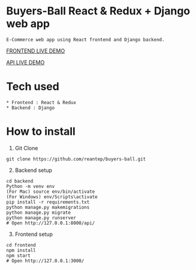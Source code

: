# Buyers-Ball React & Redux + Django web app
```
E-Commerce web app using React frontend and Django backend.

```


<a href="https://bbapp-frontend-production.herokuapp.com/" rel="nofollow">FRONTEND LIVE DEMO</a>


<a href="https://bbapp-backend-production.herokuapp.com/api/products/" rel="nofollow"> API LIVE DEMO</a>

# Tech used
```
* Frontend : React & Redux
* Backend : Django
```

# How to install  
1. Git Clone

```
git clone https://github.com/reantep/buyers-ball.git
```

2. Backend setup 

```
cd backend
Python -m venv env
(For Mac) source env/bin/activate
(For Windows) env/Scripts\activate
pip install -r requirements.txt
python manage.py makemigrations
python manage.py migrate
python manage.py runserver
# Open http://127.0.0.1:8000/api/
```

3. Frontend setup

```
cd frontend
npm install
npm start
# Open http://127.0.0.1:3000/
```
